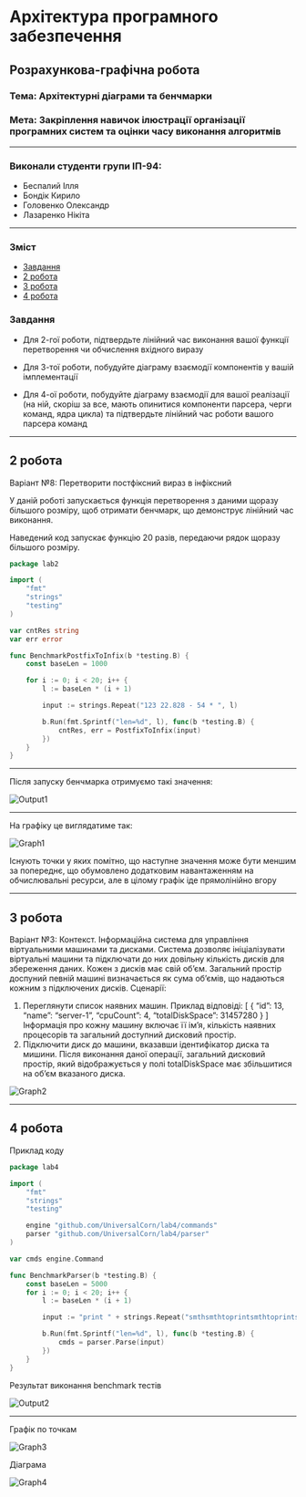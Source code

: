 # Архітектура програмного забезпечення

## Розрахункова-графічна робота

### **Тема**: Архітектурні діаграми та бенчмарки

### **Мета**: Закріплення навичок ілюстрації організації програмних систем та оцінки часу виконання алгоритмів

---

### Виконали студенти групи ІП-94:
- Беспалий Ілля
- Бондік Кирило
- Головенко Олександр
- Лазаренко Нікіта

---

### Зміст

- [Завдання](#Завдання)
- [2 робота](#2-робота)
- [3 робота](#3-робота)
- [4 робота](#4-робота)

### Завдання

- Для 2-гої роботи, підтвердьте лінійний час виконання вашої функції перетворення чи обчислення вхідного виразу

- Для 3-тої роботи, побудуйте діаграму взаємодії компонентів у вашій імплементації

- Для 4-ої роботи, побудуйте діаграму взаємодії для вашої реалізації (на ній, скоріш за все, мають опинитися компоненти парсера, черги команд, ядра цикла) та підтвердьте лінійний час роботи вашого парсера команд

---

## 2 робота

Варіант №8: Перетворити постфіксний вираз в інфіксний

У даній роботі запускається функція перетворення з даними щоразу більшого розміру, щоб отримати бенчмарк, що демонструє лінійний час виконання.

Наведений код запускає функцію 20 разів, передаючи рядок щоразу більшого розміру.

```go
package lab2

import (
	"fmt"
	"strings"
	"testing"
)

var cntRes string
var err error

func BenchmarkPostfixToInfix(b *testing.B) {
	const baseLen = 1000

	for i := 0; i < 20; i++ {
		l := baseLen * (i + 1)

		input := strings.Repeat("123 22.828 - 54 * ", l)

		b.Run(fmt.Sprintf("len=%d", l), func(b *testing.B) {
			cntRes, err = PostfixToInfix(input)
		})
	}
}
```

---

Після запуску бенчмарка отримуємо такі значення:

![Output1](https://github.com/UniversalCorn/lab4/blob/main/rgr/desc/lab2/output1.jpg)

---

На графіку це виглядатиме так:

![Graph1](https://github.com/UniversalCorn/lab4/blob/main/rgr/desc/lab2/graph1.jpg)

Існують точки у яких помітно, що наступне значення може бути меншим за попереднє, що обумовлено додатковим навантаженням на обчислювальні ресурси, але в цілому графік іде прямолінійно вгору

---

## 3 робота

Варіант №3: Контекст. Інформаційна система для управління віртуальними
машинами та дисками. Система дозволяє ініціалізувати віртуальні
машини та підключати до них довільну кількість дисків для збереження
даних. Кожен з дисків має свій об’єм. Загальний простір доспуний певній
машині визначається як сума об’ємів, що надаються кожним з
підключених дисків.
Сценарії:
1. Переглянути список наявних машин. Приклад відповіді:
[
 {
 “id”: 13,
 “name”: “server-1”,
 “cpuCount”: 4,
 “totalDiskSpace”: 31457280
 }
]
Інформація про кожну машину включає її ім’я, кількість наявних
процесорів та загальний доступний дисковий простір.
2. Підключити диск до машини, вказавши ідентифікатор диска та
мишини. Після виконання даної операції, загальний дисковий простір,
який відображується у полі totalDiskSpace має збільшитися на об’єм
вказаного диска. 

![Graph2](https://github.com/UniversalCorn/lab4/blob/main/rgr/desc/lab3/photo_2021-12-29_18-14-21.jpg)

---

## 4 робота

Приклад коду

```go
package lab4

import (
	"fmt"
	"strings"
	"testing"

	engine "github.com/UniversalCorn/lab4/commands"
	parser "github.com/UniversalCorn/lab4/parser"
)

var cmds engine.Command

func BenchmarkParser(b *testing.B) {
	const baseLen = 5000
	for i := 0; i < 20; i++ {
		l := baseLen * (i + 1)

		input := "print " + strings.Repeat("smthsmthtoprintsmthtoprintsmthtoprint", l)

		b.Run(fmt.Sprintf("len=%d", l), func(b *testing.B) {
			cmds = parser.Parse(input)
		})
	}
}
```

Результат виконання benchmark тестів

![Output2](https://github.com/UniversalCorn/lab4/blob/main/rgr/desc/lab4/output2.jpg)

---

Графік по точкам 

![Graph3](https://github.com/UniversalCorn/lab4/blob/main/rgr/desc/lab4/graph2.jpg)

Діаграма

![Graph4](https://github.com/UniversalCorn/lab4/blob/main/rgr/desc/lab4/photo_2021-12-29_18-14-38.jpg)









